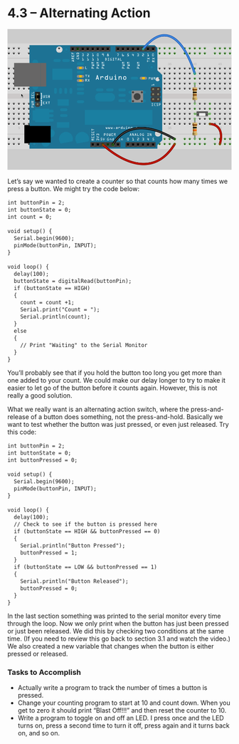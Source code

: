 # 4.3 – Alternating Action
![Arduino with button](images/pushbutton-no-led.png)

Let’s say we wanted to create a counter so that counts how many times we press a button. We might try the code below:
```
int buttonPin = 2;
int buttonState = 0;
int count = 0;

void setup() {
  Serial.begin(9600);
  pinMode(buttonPin, INPUT);
}

void loop() {
  delay(100);
  buttonState = digitalRead(buttonPin);
  if (buttonState == HIGH)
  {
    count = count +1;
    Serial.print("Count = ");
    Serial.println(count);
  }
  else
  {
    // Print "Waiting" to the Serial Monitor
  }
}
```
You’ll probably see that if you hold the button too long you get more than one added to your count. We could make our delay longer to try to make it easier to let go of the button before it counts again. However, this is not really a good solution.

What we really want is an alternating action switch, where the press-and-release of a button does something, not the press-and-hold. Basically we want to test whether the button was just pressed, or even just released. Try this code:
```
int buttonPin = 2;
int buttonState = 0;
int buttonPressed = 0;

void setup() {
  Serial.begin(9600);
  pinMode(buttonPin, INPUT);
}

void loop() {
  delay(100);
  // Check to see if the button is pressed here
  if (buttonState == HIGH && buttonPressed == 0)
  {
    Serial.println("Button Pressed");
    buttonPressed = 1;
  }
  if (buttonState == LOW && buttonPressed == 1)
  {
    Serial.println("Button Released");
    buttonPressed = 0;
  }
}
```
In the last section something was printed to the serial monitor every time through the loop. Now we only print when the button has just been pressed or just been released. We did this by checking two conditions at the same time. (If you need to review this go back to section 3.1 and watch the video.) We also created a new variable that changes when the button is either pressed or released.

### Tasks to Accomplish
- Actually write a program to track the number of times a button is pressed.
- Change your counting program to start at 10 and count down. When you get to zero it should print “Blast Off!!!” and then reset the counter to 10.
- Write a program to toggle on and off an LED. I press once and the LED turns on, press a second time to turn it off, press again and it turns back on, and so on.
